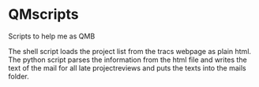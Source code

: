 # QMscripts
Scripts to help me as QMB

The shell script loads the project list from the tracs webpage as plain html.
The python script parses the information from the html file and writes the text of the mail for all late projectreviews and puts the texts into the mails folder.

